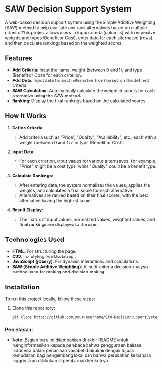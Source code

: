 # SAW Decision Support System

A web-based decision support system using the Simple Additive Weighting (SAW) method to help evaluate and rank alternatives based on multiple criteria. This project allows users to input criteria (columns) with respective weights and types (Benefit or Cost), enter data for each alternative (rows), and then calculate rankings based on the weighted scores.

## Features

- **Add Criteria**: Input the name, weight (between 0 and 1), and type (Benefit or Cost) for each criterion.
- **Add Data**: Input data for each alternative (row) based on the defined criteria.
- **SAW Calculation**: Automatically calculate the weighted scores for each alternative using the SAW method.
- **Ranking**: Display the final rankings based on the calculated scores.

## How It Works

1. **Define Criteria**:
   - Add criteria such as "Price", "Quality", "Availability", etc., each with a weight (between 0 and 1) and type (Benefit or Cost).
2. **Input Data**:

   - For each criterion, input values for various alternatives. For example, "Price" might be a cost type, while "Quality" could be a benefit type.

3. **Calculate Rankings**:

   - After entering data, the system normalizes the values, applies the weights, and calculates a final score for each alternative.
   - Alternatives are ranked based on their final scores, with the best alternative having the highest score.

4. **Result Display**:
   - The matrix of input values, normalized values, weighted values, and final rankings are displayed to the user.

## Technologies Used

- **HTML**: For structuring the page.
- **CSS**: For styling (via Bootstrap).
- **JavaScript (jQuery)**: For dynamic interactions and calculations.
- **SAW (Simple Additive Weighting)**: A multi-criteria decision analysis method used for ranking and decision-making.

## Installation

To run this project locally, follow these steps:

1. Clone this repository:

   ```bash
   git clone https://github.com/your-username/SAW-DecisionSupportSystem.git
   ```

### Penjelasan:

- **Note**: Bagian baru ini ditambahkan di akhir README untuk menginformasikan kepada pembaca bahwa penggunaan bahasa Indonesia dalam penamaan variabel dilakukan dengan tujuan kemudahan bagi pengembang lokal dan bahwa perubahan ke bahasa Inggris akan dilakukan di pembaruan berikutnya.
